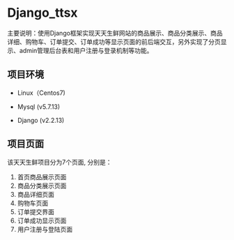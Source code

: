 # Django_ttsx

主要说明：使用Django框架实现天天生鲜网站的商品展示、商品分类展示、商品详细、购物车、订单提交、订单成功等显示页面的前后端交互，另外实现了分页显示、admin管理后台表和用户注册与登录机制等功能。

## 项目环境

- Linux（Centos7) 

- Mysql (v5.7.13) 

- Django (v2.2.13)

## 项目页面

该天天生鲜项目分为7个页面, 分别是：

1. 首页商品展示页面
2. 商品分类展示页面
3. 商品详细页面
4. 购物车页面
5. 订单提交界面
6. 订单成功显示页面
7. 用户注册与登陆页面
